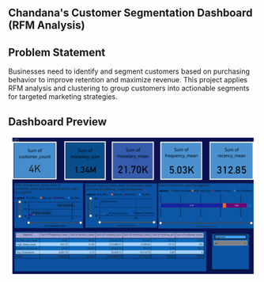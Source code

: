 ## **Chandana's Customer Segmentation Dashboard (RFM Analysis)**

## **Problem Statement**
Businesses need to identify and segment customers based on purchasing behavior to improve retention and maximize revenue. This project applies RFM analysis and clustering to group customers into actionable segments for targeted marketing strategies.

## **Dashboard Preview**
![Dashboard Preview](all_dashboard.png)
